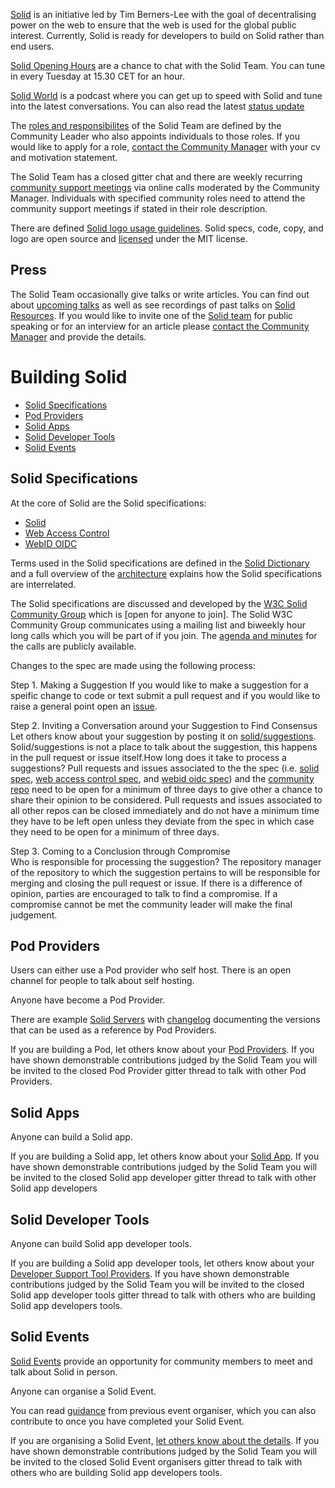 [Solid](https://github.com/solid) is an initiative led by Tim Berners-Lee with the goal of decentralising power on the web to ensure that the web is used for the global public interest. Currently, Solid is ready for developers to build on Solid rather than end users. 

[Solid Opening Hours](https://zoom.us/j/334489790) are a chance to chat with the Solid Team. You can tune in every Tuesday at 15.30 CET for an hour.

[Solid World](https://www.eventbrite.com/e/solid-world-tickets-53692744444?aff=erellivmlt) is a podcast where you can get up to speed with Solid and tune into the latest conversations. You can also read the latest [status update](https://github.com/solid/community/blob/master/status.md) 

The [roles and responsibilites](community-roles.md) of the Solid Team are defined by the Community Leader who also appoints individuals to those roles. If you would like to apply for a role, [contact the Community Manager](community-roles.md) with your cv and motivation statement.

The Solid Team has a closed gitter chat and there are weekly recurring [community support meetings](https://github.com/solid/community/blob/master/community-support-agenda-and-minutes.md) via online calls moderated by the Community Manager. Individuals with specified community roles need to attend the community support meetings if stated in their role description.

There are defined [Solid logo usage guidelines](https://github.com/solid/community/blob/master/solid-logo-usage-guidelines.md). Solid specs, code, copy, and logo are open source and [licensed](licence.md) under the MIT license. 

## Press
The Solid Team occasionally give talks or write articles. You can find out about [upcoming talks](https://github.com/solid/community/blob/master/solid-team-talks.md) as well as see recordings of past talks on [Solid Resources](https://github.com/solid/community/blob/master/solid-resources.md). If you would like to invite one of the [Solid team](https://github.com/solid/community/blob/master/community-roles.md) for public speaking or for an interview for an article please [contact the Community Manager](https://github.com/solid/community/blob/master/community-roles.md) and provide the details.
	
# Building  Solid
 * [Solid Specifications](#solid-specifications)
 * [Pod Providers](#pod-providers)
 * [Solid Apps](#solid-apps)
 * [Solid Developer Tools](#solid-developer-tools)
 * [Solid Events](#solid-events)
 
## Solid Specifications
At the core of Solid are the Solid specifications: 
 - [Solid](https://github.com/solid/solid-spec)  
 - [Web Access Control](https://github.com/solid/web-access-control-spec) 
 - [WebID OIDC](https://github.com/solid/webid-oidc-spec) 
 
Terms used in the Solid specifications are defined in the [Solid Dictionary](https://github.com/solid/community/blob/master/solid-dictionary.md) and a full overview of the [architecture](https://github.com/solid/solid-architecture) explains how the Solid specifications are interrelated. 

The Solid specifications are discussed and developed by the [W3C Solid Community Group](https://www.w3.org/community/solid/wiki/Main_Page) which is [open for anyone to join]. The Solid W3C Community Group communicates using a mailing list and biweekly hour long calls which you will be part of if you join. The [agenda and minutes](https://www.w3.org/community/solid/wiki/Meetings) for the calls are publicly available. 

Changes to the spec are made using the following process: 

Step 1. Making a Suggestion
	If you would like to make a suggestion for a speific change to code or text submit a pull request and if you would like to raise a general point open an [issue](https://github.com/solid/community/tree/master/.github/ISSUE_TEMPLATE). 
	
 Step 2. Inviting a Conversation around your Suggestion to Find Consensus
	  Let others know about your suggestion by posting it on [solid/suggestions](https://gitter.im/solid/suggestions). Solid/suggestions is not a place to talk about the suggestion, this happens in the pull request or issue itself.How long does it take to process a suggestions? Pull requests and issues associated to the the spec (i.e. [solid spec](https://github.com/solid/solid-spec), [web access control spec](https://github.com/solid/web-access-control-spec), and [webid oidc spec](https://github.com/solid/webid-oidc-spec)) and the [community repo](https://github.com/solid/community) need to be open for a minimum of three days to give other a chance to share their opinion to be considered. Pull requests and issues associated to all other repos can be closed immediately and do not have a minimum time they have to be left open unless they deviate from the spec in which case they need to be open for a minimum of three days. 
 
 Step 3. Coming to a Conclusion through Compromise  
 	Who is responsible for processing the suggestion? The repository manager of the repository to which the suggestion pertains to will be responsible for merging and closing the pull request or issue. If there is a difference of opinion, parties are encouraged to talk to find a compromise. If a compromise cannot be met the community leader will make the final judgement.

## Pod Providers 
Users can either use a Pod provider who self host. There is an open channel for people to talk about self hosting. 

Anyone have become a Pod Provider. 

There are example [Solid Servers](https://github.com/solid/solid) with [changelog](https://github.com/solid/node-solid-server/blob/release/v5.0.0/CHANGELOG.md) documenting the versions that can be used as a reference by Pod Providers. 

If you are building a Pod, let others know about your [Pod Providers](pod-providers.md). If you have shown demonstrable contributions judged by the Solid Team you will be invited to the closed Pod Provider gitter thread to talk with other Pod Providers. 

## Solid Apps  
Anyone can build a Solid app. 

If you are building a Solid app, let others know about your [Solid App](https://github.com/solid/solid-apps). If you have shown demonstrable contributions judged by the Solid Team you will be invited to the closed Solid app developer gitter thread to talk with other Solid app developers 

## Solid Developer Tools
Anyone can build Solid app developer tools. 

If you are building a Solid app developer tools, let others know about your [Developer Support Tool Providers](https://github.com/solid/community/blob/master/developer-tools.md). If you have shown demonstrable contributions judged by the Solid Team you will be invited to the closed Solid app developer tools gitter thread to talk with others who are building Solid app developers tools. 

## Solid Events
[Solid Events](solid-events.md) provide an opportunity for community members to meet and talk about Solid in person. 

Anyone can organise a Solid Event. 

You can read [guidance](solid-event-guidance.md) from previous event organiser, which you can also contribute to once you have completed your Solid Event. 

If you are organising a Solid Event, [let others know about the details](solid-events.md). If you have shown demonstrable contributions judged by the Solid Team you will be invited to the closed Solid Event organisers gitter thread to talk with others who are building Solid app developers tools. 
